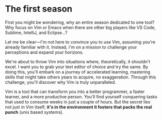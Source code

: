 # The first season
First you might be wondering, why an entire season dedicated to one tool? Why focus on Vim or Emacs when there are other big players like VS Code, Sublime, IntelliJ, and Eclipse...?

Let me be clear—I'm not here to convince you to use Vim, assuming you're already familiar with it. Instead, I'm on a mission to challenge your perceptions and expand your horizons.

We're about to throw Vim into situations where, theoretically, it shouldn't excel. I want you to grab your text editor of choice and try the same.
By doing this, you'll embark on a journey of accelerated learning, mastering skills that might take others years to acquire, no exaggeration. Through this challenge, you'll discover why Vim is truly unparalleled.

Vim is a tool that can transform you into a better programmer, a faster learner, and a more productive person. You'll find yourself conquering tasks that used to consume weeks in just a couple of hours. But the secret lies not just in Vim itself; **it's in the environment it fosters that packs the real punch** (unix based systems).
